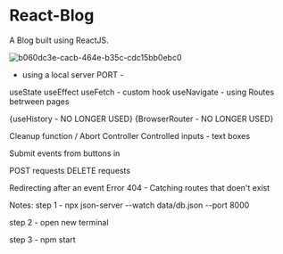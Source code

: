 
# React-Blog

A Blog built using ReactJS.


![b060dc3e-cacb-464e-b35c-cdc15bb0ebc0](https://github.com/Ice-and-Rock/React-Blog/assets/124932222/0d471a90-a048-4eeb-92ee-b37485474fed)








- using a local server PORT -

useState
useEffect
useFetch - custom hook
useNavigate - using Routes betrween pages

{useHistory - NO LONGER USED}
{BrowserRouter - NO LONGER USED}


Cleanup function / Abort Controller
Controlled inputs - text boxes

Submit events from buttons in <form>


POST requests
DELETE requests

Redirecting after an event
Error 404 - Catching routes that doen't exist

Notes: 
step 1 - npx json-server --watch data/db.json --port 8000

step 2 - open new terminal

step 3 - npm start
